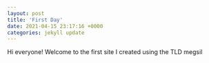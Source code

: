 ```yaml
---
layout: post
title: 'First Day'
date: 2021-04-15 23:17:16 +0000
categories: jekyll update
---
```


Hi everyone! Welcome to the first site I created using the TLD megsil
